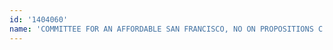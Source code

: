 ```yaml
---
id: '1404060'
name: 'COMMITTEE FOR AN AFFORDABLE SAN FRANCISCO, NO ON PROPOSITIONS C AND D'
---
```

